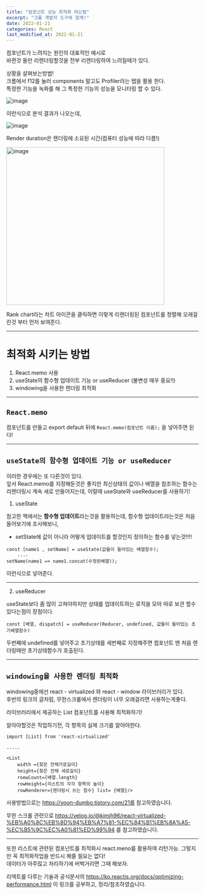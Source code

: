 ```yaml
---
title: "컴포넌트 성능 최적화 하는법"
excerpt: "크롬 개발자 도구와 함께!"
date: 2022-01-21
categories: React
last_modified_at: 2022-01-21
---
```


컴포넌트가 느려지는 원인의 대표적인 예시로  
바뀐것 들만 리렌더링할것을 전부 리렌더링하여 느려질때가 있다.

상황을 살펴보는방법!  
크롬에서 f12를 눌러 components 말고도 Profiler라는 탭을 활용 한다.  
특정한 기능을 녹화를 해 그 특정한 기능의 성능을 모니터링 할 수 있다.

![image](https://user-images.githubusercontent.com/91597005/150476957-f810bd71-bcea-4525-8b6a-e16c4025406a.png)

이런식으로 분석 결과가 나오는데,

![image](https://user-images.githubusercontent.com/91597005/150477047-2d9768a0-9329-4421-99af-185efea08105.png)

Render duration은 렌더링에 소요된 시간(컴퓨터 성능에 따라 다름!)

<img width="414" alt="image" src="https://user-images.githubusercontent.com/91597005/150479545-0d002010-1e1f-42c4-b841-889c9f968598.png">

Rank chart라는 차트 아이콘을 클릭하면 이렇게 리렌더링된 컴포넌트를 정렬해 오래걸린것 부터 먼저 보여준다.

---

# 최적화 시키는 방법

1. React.memo 사용
2. useState의 함수형 업데이트 기능 or useReducer (불변성 매우 중요!!)
3. windowing을 사용한 렌더링 최적화

---

## `React.memo`

컴포넌트를 만들고 export default 뒤에 `React.memo(컴포넌트 이름);` 을 넣어주면 된다!

---

## `useState의 함수형 업데이트 기능 or useReducer`

이러한 경우에는 또 다른것이 있다.  
앞서 React.memo를 지정해둔것은 좋지만 최신상태의 값이나 배열을 참조하는 함수는 리렌더링시 계속 새로 만들어지는데, 이럴때 useState와 useReducer를 사용하기!

1. useState

참고한 책에서는 **함수형 업데이트**라는것을 활용하는데,
함수형 업데이트라는것은 처음들어보기에 조사해보니,

- setState에 값이 아니라 어떻게 업데이트를 할것인지 정의하는 함수를 넣는것!!!!

```
const [name1 , setName] = useState(값들이 들어있는 배열함수);
    ....
setName(name1 => name1.concat(수정된배열));
```

이런식으로 넣어준다.

---

2. useReducer

useState보다 좀 많이 고쳐야하지만 상태를 업데이트하는 로직을 모아 따로 보관 할수있다는점이 장점이다.

```
const [배열, dispatch] = useReducer(Reducer, undefined, 값들이 들어있는 초기배열함수)
```

두번째에 undefined를 넣어주고 초기상태를 세번째로 지정해주면 컴포넌트 맨 처음 렌더링때만 초기상태함수가 호출된다.

---

## `windowing을 사용한 렌더링 최적화`

windowing중에선 react - virtualized 와 react - window 라이브러리가 있다.  
후반의 링크의 글처럼, 무한스크롤에서 렌더링이 너무 오래걸리면 사용하는게좋다.

라이브러리에서 제공하는 List 컴포넌트를 사용해 최적화하기!

알아야할것은 작업하기전, 각 항목의 실제 크기를 알아야한다.

```
import [List] from 'react-virtualized'

.....

<List
    width ={찾은 전체가로길이}
    height={찾은 전체 세로길이}
    roewCount={배열.length}
    rowHeight={리스트의 각각 항목의 높이}
    rowRenderer={렌더링시 쓰는 함수} list= {배열}/>

```

사용방법으로는 https://yoon-dumbo.tistory.com/21를 참고하였습니다.

무한 스크롤 관련으로 https://velog.io/@kimjh96/react-virtualized-%EB%A0%8C%EB%8D%94%EB%A7%81-%EC%84%B1%EB%8A%A5-%EC%B5%9C%EC%A0%81%ED%99%94 를 참고하였습니다.

---

또한 리스트에 관련된 컴포넌트를 최적화시 react.meno를 활용하여 리턴가능. 그렇지만 꼭 최적화작업을 반드시 해줄 필요는 없다!  
데이터가 아주많고 처리하기에 버벅거리면 그때 해보자.

리엑트를 다루는 기술과 공식문서의 https://ko.reactjs.org/docs/optimizing-performance.html 이 링크를 공부하고, 정리/참조하였습니다.
